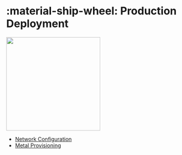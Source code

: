 # :material-ship-wheel: Production Deployment


<div class="banner-image-wrapper">
  <img class="banner-image" src="https://plus.unsplash.com/premium_photo-1680776074086-6883674e03e0?q=80&w=764&auto=format&fit=crop&ixlib=rb-4.1.0&ixid=M3wxMjA3fDB8MHxwaG90by1wYWdlfHx8fGVufDB8fHx8fA%3D%3D" style="object-position: 0% 55%; height: 250px;">
</div>

- [Network Configuration](./network.md)
- [Metal Provisioning](./metal.md)
